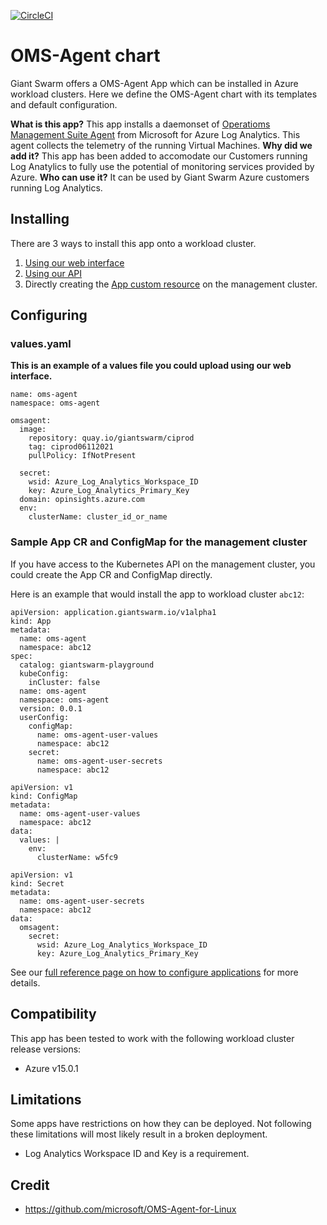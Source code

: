 [![CircleCI](https://circleci.com/gh/giantswarm/oms-agent-app.svg?style=shield)](https://circleci.com/gh/giantswarm/oms-agent-app)

# OMS-Agent chart

Giant Swarm offers a OMS-Agent App which can be installed in Azure workload clusters.
Here we define the OMS-Agent chart with its templates and default configuration.

**What is this app?**
This app installs a daemonset of [Operatioms Management Suite Agent](https://docs.microsoft.com/en-us/azure/azure-monitor/agents/agent-linux) from Microsoft for Azure Log Analytics.
This agent collects the telemetry of the running Virtual Machines. 
**Why did we add it?**
This app has been added to accomodate our Customers running Log Anatylics to fully use the potential of monitoring services provided by Azure.
**Who can use it?**
It can be used by Giant Swarm Azure customers running Log Analytics.

## Installing

There are 3 ways to install this app onto a workload cluster.

1. [Using our web interface](https://docs.giantswarm.io/ui-api/web/app-platform/#installing-an-app)
2. [Using our API](https://docs.giantswarm.io/api/#operation/createClusterAppV5)
3. Directly creating the [App custom resource](https://docs.giantswarm.io/ui-api/management-api/crd/apps.application.giantswarm.io/) on the management cluster.

## Configuring

### values.yaml
**This is an example of a values file you could upload using our web interface.**
```
name: oms-agent
namespace: oms-agent

omsagent:
  image:
    repository: quay.io/giantswarm/ciprod
    tag: ciprod06112021
    pullPolicy: IfNotPresent

  secret:
    wsid: Azure_Log_Analytics_Workspace_ID
    key: Azure_Log_Analytics_Primary_Key
  domain: opinsights.azure.com
  env:
    clusterName: cluster_id_or_name

```

### Sample App CR and ConfigMap for the management cluster
If you have access to the Kubernetes API on the management cluster, you could create
the App CR and ConfigMap directly.

Here is an example that would install the app to
workload cluster `abc12`:

```
apiVersion: application.giantswarm.io/v1alpha1
kind: App
metadata:
  name: oms-agent
  namespace: abc12
spec:
  catalog: giantswarm-playground
  kubeConfig:
    inCluster: false
  name: oms-agent
  namespace: oms-agent
  version: 0.0.1
  userConfig:
    configMap:
      name: oms-agent-user-values
      namespace: abc12
    secret:
      name: oms-agent-user-secrets
      namespace: abc12
```

```
apiVersion: v1
kind: ConfigMap
metadata:
  name: oms-agent-user-values
  namespace: abc12
data:
  values: |
    env:
      clusterName: w5fc9 

```

```
apiVersion: v1
kind: Secret
metadata:
  name: oms-agent-user-secrets
  namespace: abc12
data:
  omsagent:
    secret:
      wsid: Azure_Log_Analytics_Workspace_ID
      key: Azure_Log_Analytics_Primary_Key
```

See our [full reference page on how to configure applications](https://docs.giantswarm.io/app-platform/app-configuration/) for more details.

## Compatibility

This app has been tested to work with the following workload cluster release versions:

* Azure v15.0.1

## Limitations

Some apps have restrictions on how they can be deployed.
Not following these limitations will most likely result in a broken deployment.

* Log Analytics Workspace ID and Key is a requirement.

## Credit

* https://github.com/microsoft/OMS-Agent-for-Linux
